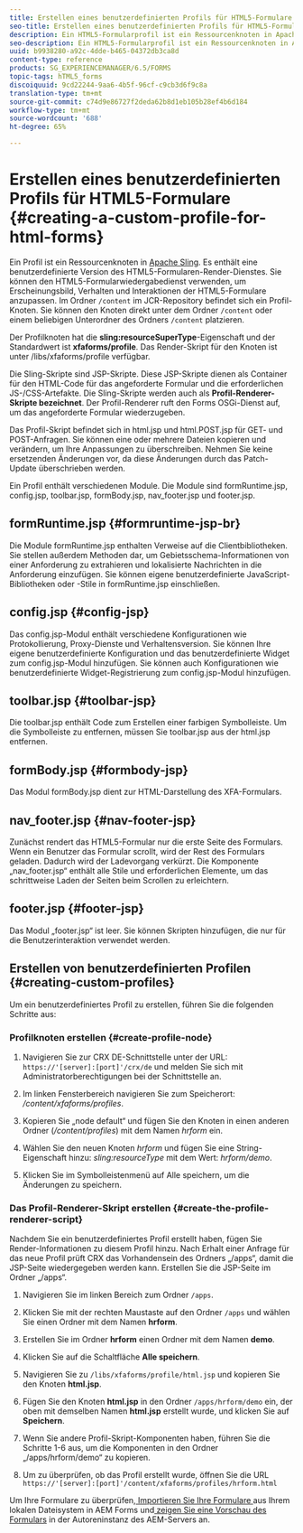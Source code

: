 ```yaml
---
title: Erstellen eines benutzerdefinierten Profils für HTML5-Formulare
seo-title: Erstellen eines benutzerdefinierten Profils für HTML5-Formulare
description: Ein HTML5-Formularprofil ist ein Ressourcenknoten in Apache Sling. Es enthält eine benutzerdefinierte Version von HTML5-Formularen-Render-Diensten.
seo-description: Ein HTML5-Formularprofil ist ein Ressourcenknoten in Apache Sling. Es enthält eine benutzerdefinierte Version von HTML5-Formularen-Render-Diensten.
uuid: b9938280-a92c-4dde-b465-04372db3ca8d
content-type: reference
products: SG_EXPERIENCEMANAGER/6.5/FORMS
topic-tags: hTML5_forms
discoiquuid: 9cd22244-9aa6-4b5f-96cf-c9cb3d6f9c8a
translation-type: tm+mt
source-git-commit: c74d9e86727f2deda62b8d1eb105b28ef4b6d184
workflow-type: tm+mt
source-wordcount: '688'
ht-degree: 65%

---
```



# Erstellen eines benutzerdefinierten Profils für HTML5-Formulare {#creating-a-custom-profile-for-html-forms}

Ein Profil ist ein Ressourcenknoten in [Apache Sling](https://sling.apache.org/). Es enthält eine benutzerdefinierte Version des HTML5-Formularen-Render-Dienstes. Sie können den HTML5-Formularwiedergabedienst verwenden, um Erscheinungsbild, Verhalten und Interaktionen der HTML5-Formulare anzupassen. Im Ordner `/content` im JCR-Repository befindet sich ein Profil-Knoten. Sie können den Knoten direkt unter dem Ordner `/content` oder einem beliebigen Unterordner des Ordners `/content` platzieren.

Der Profilknoten hat die **sling:resourceSuperType**-Eigenschaft und der Standardwert ist **xfaforms/profile**. Das Render-Skript für den Knoten ist unter /libs/xfaforms/profile verfügbar.

Die Sling-Skripte sind JSP-Skripte. Diese JSP-Skripte dienen als Container für den HTML-Code für das angeforderte Formular und die erforderlichen JS-/CSS-Artefakte. Die Sling-Skripte werden auch als **Profil-Renderer-Skripte bezeichnet**. Der Profil-Renderer ruft den Forms OSGi-Dienst auf, um das angeforderte Formular wiederzugeben.

Das Profil-Skript befindet sich in html.jsp und html.POST.jsp für GET- und POST-Anfragen. Sie können eine oder mehrere Dateien kopieren und verändern, um Ihre Anpassungen zu überschreiben. Nehmen Sie keine ersetzenden Änderungen vor, da diese Änderungen durch das Patch-Update überschrieben werden.

Ein Profil enthält verschiedenen Module. Die Module sind formRuntime.jsp, config.jsp, toolbar.jsp, formBody.jsp, nav_footer.jsp und footer.jsp.

## formRuntime.jsp {#formruntime-jsp-br}

Die Module formRuntime.jsp enthalten Verweise auf die Clientbibliotheken. Sie stellen außerdem Methoden dar, um Gebietsschema-Informationen von einer Anforderung zu extrahieren und lokalisierte Nachrichten in die Anforderung einzufügen. Sie können eigene benutzerdefinierte JavaScript-Bibliotheken oder -Stile in formRuntime.jsp einschließen.

## config.jsp {#config-jsp}

Das config.jsp-Modul enthält verschiedene Konfigurationen wie Protokollierung, Proxy-Dienste und Verhaltensversion. Sie können Ihre eigene benutzerdefinierte Konfiguration und das benutzerdefinierte Widget zum config.jsp-Modul hinzufügen. Sie können auch Konfigurationen wie benutzerdefinierte Widget-Registrierung zum config.jsp-Modul hinzufügen.

## toolbar.jsp {#toolbar-jsp}

Die toolbar.jsp enthält Code zum Erstellen einer farbigen Symbolleiste. Um die Symbolleiste zu entfernen, müssen Sie toolbar.jsp aus der html.jsp entfernen.

## formBody.jsp  {#formbody-jsp}

Das Modul formBody.jsp dient zur HTML-Darstellung des XFA-Formulars.

## nav_footer.jsp {#nav-footer-jsp}

Zunächst rendert das HTML5-Formular nur die erste Seite des Formulars. Wenn ein Benutzer das Formular scrollt, wird der Rest des Formulars geladen. Dadurch wird der Ladevorgang verkürzt. Die Komponente „nav_footer.jsp“ enthält alle Stile und erforderlichen Elemente, um das schrittweise Laden der Seiten beim Scrollen zu erleichtern.

## footer.jsp {#footer-jsp}

Das Modul „footer.jsp“ ist leer. Sie können Skripten hinzufügen, die nur für die Benutzerinteraktion verwendet werden.

## Erstellen von benutzerdefinierten Profilen {#creating-custom-profiles}

Um ein benutzerdefiniertes Profil zu erstellen, führen Sie die folgenden Schritte aus:

### Profilknoten erstellen {#create-profile-node}

1. Navigieren Sie zur CRX DE-Schnittstelle unter der URL: `https://'[server]:[port]'/crx/de` und melden Sie sich mit Administratorberechtigungen bei der Schnittstelle an.

1. Im linken Fensterbereich navigieren Sie zum Speicherort: */content/xfaforms/profiles*.

1. Kopieren Sie „node default“ und fügen Sie den Knoten in einen anderen Ordner (*/content/profiles*) mit dem Namen *hrform* ein.

1. Wählen Sie den neuen Knoten *hrform* und fügen Sie eine String-Eigenschaft hinzu: *sling:resourceType* mit dem Wert: *hrform/demo*.

1. Klicken Sie im Symbolleistenmenü auf Alle speichern, um die Änderungen zu speichern.

### Das Profil-Renderer-Skript erstellen {#create-the-profile-renderer-script}

Nachdem Sie ein benutzerdefiniertes Profil erstellt haben, fügen Sie Render-Informationen zu diesem Profil hinzu. Nach Erhalt einer Anfrage für das neue Profil prüft CRX das Vorhandensein des Ordners „/apps“, damit die JSP-Seite wiedergegeben werden kann. Erstellen Sie die JSP-Seite im Ordner „/apps“.

1. Navigieren Sie im linken Bereich zum Ordner `/apps`.
1. Klicken Sie mit der rechten Maustaste auf den Ordner `/apps` und wählen Sie einen Ordner mit dem Namen **hrform**.
1. Erstellen Sie im Ordner **hrform** einen Ordner mit dem Namen **demo**.
1. Klicken Sie auf die Schaltfläche **Alle speichern**.
1. Navigieren Sie zu `/libs/xfaforms/profile/html.jsp` und kopieren Sie den Knoten **html.jsp**.
1. Fügen Sie den Knoten **html.jsp** in den Ordner `/apps/hrform/demo` ein, der oben mit demselben Namen **html.jsp** erstellt wurde, und klicken Sie auf **Speichern**.
1. Wenn Sie andere Profil-Skript-Komponenten haben, führen Sie die Schritte 1-6 aus, um die Komponenten in den Ordner „/apps/hrform/demo“ zu kopieren.

1. Um zu überprüfen, ob das Profil erstellt wurde, öffnen Sie die URL `https://'[server]:[port]'/content/xfaforms/profiles/hrform.html`

Um Ihre Formulare zu überprüfen,[ Importieren Sie Ihre Formulare ](/help/forms/using/get-xdp-pdf-documents-aem.md)aus Ihrem lokalen Dateisystem in AEM Forms und[ zeigen Sie eine Vorschau des Formulars](/help/forms/using/previewing-forms.md) in der Autoreninstanz des AEM-Servers an.
